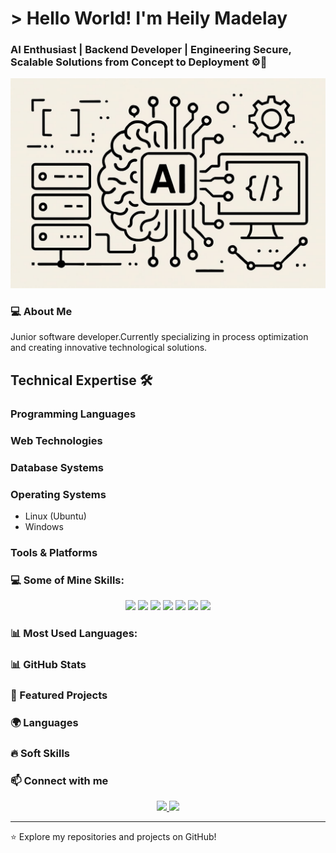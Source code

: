 # > Hello World! I'm Heily Madelay 
### AI Enthusiast | Backend Developer | Engineering Secure, Scalable Solutions from Concept to Deployment ⚙️🔐

![Heily Madelay](./BANNER.jpeg)

### 💻 About Me
Junior software developer.Currently specializing in process optimization and creating innovative technological solutions.

## Technical Expertise 🛠️

### Programming Languages


### Web Technologies

### Database Systems


### Operating Systems
- Linux (Ubuntu)
- Windows

### Tools & Platforms


### 💻 Some of Mine Skills:
<p align="center">
  <img src="https://img.shields.io/badge/Java-ED8B00?style=for-the-badge&logo=java&logoColor=white" />
  <img src="https://img.shields.io/badge/Python-3776AB?style=for-the-badge&logo=python&logoColor=white" />
  <img src="https://img.shields.io/badge/MySQL-4479A1?style=for-the-badge&logo=mysql&logoColor=white" />
  <img src="https://img.shields.io/badge/Firebase-FFCA28?style=for-the-badge&logo=firebase&logoColor=white" />
  <img src="https://img.shields.io/badge/HTML5-E34F26?style=for-the-badge&logo=html5&logoColor=white" />
  <img src="https://img.shields.io/badge/CSS3-1572B6?style=for-the-badge&logo=css3&logoColor=white" />
  <img src="https://img.shields.io/badge/JavaScript-F7DF1E?style=for-the-badge&logo=javascript&logoColor=black" />
</p>

### 📊 Most Used Languages:


### 📊 GitHub Stats


### 🚀 Featured Projects

### 🌍 Languages

### 🔥 Soft Skills


### 📫 Connect with me 
<p align="center">
  <a href="https://www.linkedin.com/in/heilymajtan/">
    <img src="https://img.shields.io/badge/LinkedIn-0077B5?style=for-the-badge&logo=linkedin&logoColor=white"/>
  </a>
  <a href="mailto:heilymadelayajtan@icloud.com">
    <img src="https://img.shields.io/badge/Email-D14836?style=for-the-badge&logo=gmail&logoColor=white"/>
  </a>
</p>

---

⭐ Explore my repositories and projects on GitHub!
